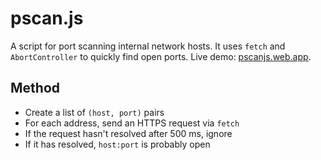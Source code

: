 # pscan.js

A script for port scanning internal network hosts. It uses `fetch` and `AbortController` to quickly find open ports. Live demo: [pscanjs.web.app](https://pscanjs.web.app).


## Method

* Create a list of `(host, port)` pairs
* For each address, send an HTTPS request via `fetch`
* If the request hasn't resolved after 500 ms, ignore
* If it has resolved, `host:port` is probably open
